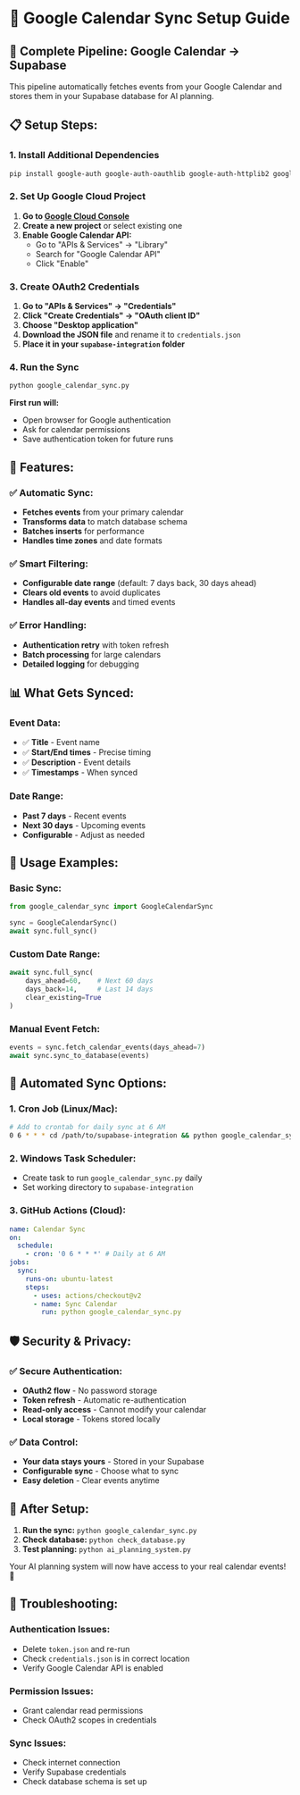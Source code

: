 # 📅 Google Calendar Sync Setup Guide

## 🚀 **Complete Pipeline: Google Calendar → Supabase**

This pipeline automatically fetches events from your Google Calendar and stores them in your Supabase database for AI planning.

## 📋 **Setup Steps:**

### **1. Install Additional Dependencies**

```bash
pip install google-auth google-auth-oauthlib google-auth-httplib2 google-api-python-client
```

### **2. Set Up Google Cloud Project**

1. **Go to [Google Cloud Console](https://console.cloud.google.com/)**
2. **Create a new project** or select existing one
3. **Enable Google Calendar API:**
   - Go to "APIs & Services" → "Library"
   - Search for "Google Calendar API"
   - Click "Enable"

### **3. Create OAuth2 Credentials**

1. **Go to "APIs & Services" → "Credentials"**
2. **Click "Create Credentials" → "OAuth client ID"**
3. **Choose "Desktop application"**
4. **Download the JSON file** and rename it to `credentials.json`
5. **Place it in your `supabase-integration` folder**

### **4. Run the Sync**

```bash
python google_calendar_sync.py
```

**First run will:**

- Open browser for Google authentication
- Ask for calendar permissions
- Save authentication token for future runs

## 🔧 **Features:**

### **✅ Automatic Sync:**

- **Fetches events** from your primary calendar
- **Transforms data** to match database schema
- **Batches inserts** for performance
- **Handles time zones** and date formats

### **✅ Smart Filtering:**

- **Configurable date range** (default: 7 days back, 30 days ahead)
- **Clears old events** to avoid duplicates
- **Handles all-day events** and timed events

### **✅ Error Handling:**

- **Authentication retry** with token refresh
- **Batch processing** for large calendars
- **Detailed logging** for debugging

## 📊 **What Gets Synced:**

### **Event Data:**

- ✅ **Title** - Event name
- ✅ **Start/End times** - Precise timing
- ✅ **Description** - Event details
- ✅ **Timestamps** - When synced

### **Date Range:**

- **Past 7 days** - Recent events
- **Next 30 days** - Upcoming events
- **Configurable** - Adjust as needed

## 🎯 **Usage Examples:**

### **Basic Sync:**

```python
from google_calendar_sync import GoogleCalendarSync

sync = GoogleCalendarSync()
await sync.full_sync()
```

### **Custom Date Range:**

```python
await sync.full_sync(
    days_ahead=60,    # Next 60 days
    days_back=14,     # Last 14 days
    clear_existing=True
)
```

### **Manual Event Fetch:**

```python
events = sync.fetch_calendar_events(days_ahead=7)
await sync.sync_to_database(events)
```

## 🔄 **Automated Sync Options:**

### **1. Cron Job (Linux/Mac):**

```bash
# Add to crontab for daily sync at 6 AM
0 6 * * * cd /path/to/supabase-integration && python google_calendar_sync.py
```

### **2. Windows Task Scheduler:**

- Create task to run `google_calendar_sync.py` daily
- Set working directory to `supabase-integration`

### **3. GitHub Actions (Cloud):**

```yaml
name: Calendar Sync
on:
  schedule:
    - cron: '0 6 * * *' # Daily at 6 AM
jobs:
  sync:
    runs-on: ubuntu-latest
    steps:
      - uses: actions/checkout@v2
      - name: Sync Calendar
        run: python google_calendar_sync.py
```

## 🛡️ **Security & Privacy:**

### **✅ Secure Authentication:**

- **OAuth2 flow** - No password storage
- **Token refresh** - Automatic re-authentication
- **Read-only access** - Cannot modify your calendar
- **Local storage** - Tokens stored locally

### **✅ Data Control:**

- **Your data stays yours** - Stored in your Supabase
- **Configurable sync** - Choose what to sync
- **Easy deletion** - Clear events anytime

## 🚀 **After Setup:**

1. **Run the sync:** `python google_calendar_sync.py`
2. **Check database:** `python check_database.py`
3. **Test planning:** `python ai_planning_system.py`

Your AI planning system will now have access to your real calendar events! 🎉

## 🔧 **Troubleshooting:**

### **Authentication Issues:**

- Delete `token.json` and re-run
- Check `credentials.json` is in correct location
- Verify Google Calendar API is enabled

### **Permission Issues:**

- Grant calendar read permissions
- Check OAuth2 scopes in credentials

### **Sync Issues:**

- Check internet connection
- Verify Supabase credentials
- Check database schema is set up
